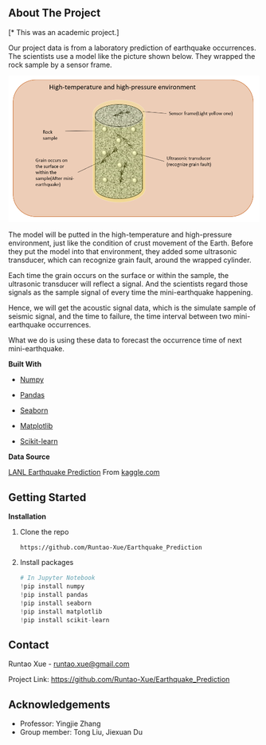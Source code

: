 ## About The Project

[\* This was an academic project.]

Our project data is from a laboratory prediction of earthquake occurrences. The scientists use a model like the picture shown below. They wrapped the rock sample by a sensor frame. 

![Schematic diagram of experimental device](https://github.com/Runtao-Xue/Earthquake_Prediction/blob/main/Schematic%20diagram%20of%20experimental%20device.PNG)

The model will be putted in the high-temperature and high-pressure environment, just like the condition of crust movement of the Earth. Before they put the model into that environment, they added some ultrasonic transducer, which can recognize grain fault, around the wrapped cylinder. 

Each time the grain occurs on the surface or within the sample, the ultrasonic transducer will reflect a signal. And the scientists regard those signals as the sample signal of every time the mini-earthquake happening. 

Hence, we will get the acoustic signal data, which is the simulate sample of seismic signal, and the time to failure, the time interval between two mini-earthquake occurrences.

What we do is using these data to forecast the occurrence time of next mini-earthquake.

**Built With**

* [Numpy](https://numpy.org/)
* [Pandas](https://pandas.pydata.org/)
* [Seaborn](https://seaborn.pydata.org/)
* [Matplotlib](https://matplotlib.org/)

* [Scikit-learn](https://scikit-learn.org/stable/)

**Data Source**

[LANL Earthquake Prediction](https://www.kaggle.com/c/LANL-Earthquake-Prediction/) From [kaggle.com](https://www.kaggle.com/)

## Getting Started

**Installation** 

1. Clone the repo

   ```
   https://github.com/Runtao-Xue/Earthquake_Prediction
   ```

2. Install packages

   ```python
   # In Jupyter Notebook
   !pip install numpy
   !pip install pandas
   !pip install seaborn
   !pip install matplotlib
   !pip install scikit-learn
   ```

## Contact

Runtao Xue - runtao.xue@gmail.com

Project Link: https://github.com/Runtao-Xue/Earthquake_Prediction

## Acknowledgements

* Professor: Yingjie Zhang
* Group member: Tong Liu, Jiexuan Du

